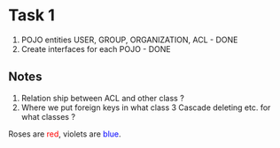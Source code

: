 # Task 1

1. POJO entities USER, GROUP, ORGANIZATION, ACL - DONE
2. Create interfaces for each POJO - DONE

## Notes

1. Relation ship between ACL and other class ?
2. Where we put foreign keys in what class
3  Cascade deleting etc. for what classes ?

Roses are <span style="color:red">red</span>, violets are <span style="color:blue">blue</span>.
